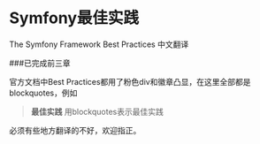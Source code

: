 # Symfony最佳实践
The Symfony Framework Best Practices 中文翻译

###已完成前三章

官方文档中Best Practices都用了粉色div和徽章凸显，在这里全部都是blockquotes，例如

>**最佳实践**
>用blockquotes表示最佳实践

必须有些地方翻译的不好，欢迎指正。

